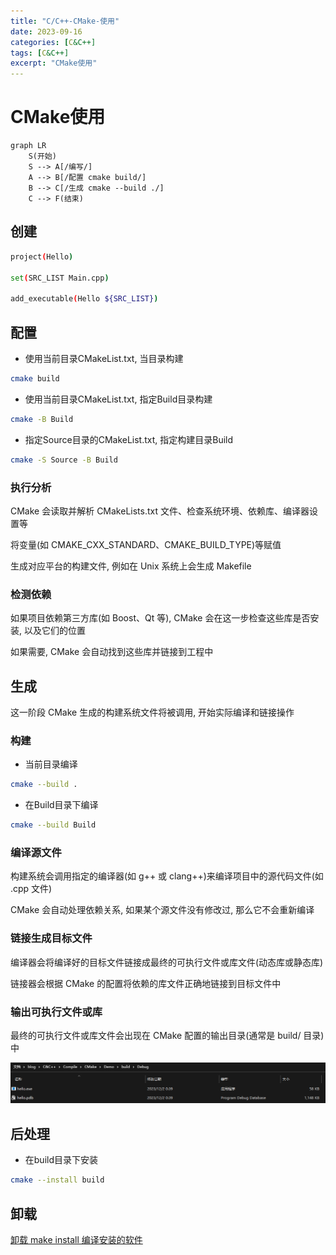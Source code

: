 ```yaml
---
title: "C/C++-CMake-使用"
date: 2023-09-16
categories: [C&C++]
tags: [C&C++]
excerpt: "CMake使用"
---
```


# CMake使用


```mermaid
graph LR
    S(开始)
    S --> A[/编写/]
    A --> B[/配置 cmake build/]
    B --> C[/生成 cmake --build ./]
    C --> F(结束)

```

## 创建

```sh
project(Hello)

set(SRC_LIST Main.cpp)

add_executable(Hello ${SRC_LIST})
```

## 配置

- 使用当前目录CMakeList.txt, 当目录构建

```sh
cmake build
```

- 使用当前目录CMakeList.txt, 指定Build目录构建

```sh
cmake -B Build
```

- 指定Source目录的CMakeList.txt, 指定构建目录Build

```sh
cmake -S Source -B Build
```

### 执行分析

CMake 会读取并解析 CMakeLists.txt 文件、检查系统环境、依赖库、编译器设置等

将变量(如 CMAKE_CXX_STANDARD、CMAKE_BUILD_TYPE)等赋值

生成对应平台的构建文件, 例如在 Unix 系统上会生成 Makefile

### 检测依赖

如果项目依赖第三方库(如 Boost、Qt 等), CMake 会在这一步检查这些库是否安装, 以及它们的位置

如果需要, CMake 会自动找到这些库并链接到工程中

## 生成

这一阶段 CMake 生成的构建系统文件将被调用, 开始实际编译和链接操作

### 构建

- 当前目录编译

```sh
cmake --build .
```

- 在Build目录下编译

```sh
cmake --build Build
```

### 编译源文件

构建系统会调用指定的编译器(如 g++ 或 clang++)来编译项目中的源代码文件(如 .cpp 文件)

CMake 会自动处理依赖关系, 如果某个源文件没有修改过, 那么它不会重新编译

### 链接生成目标文件

编译器会将编译好的目标文件链接成最终的可执行文件或库文件(动态库或静态库)

链接器会根据 CMake 的配置将依赖的库文件正确地链接到目标文件中

### 输出可执行文件或库

最终的可执行文件或库文件会出现在 CMake 配置的输出目录(通常是 build/ 目录)中

![](https://raw.githubusercontent.com/dmjcb/SelfImgur/main/20231202004223.png)

## 后处理

- 在build目录下安装

```sh
cmake --install build
```

## 卸载

[卸载 make install 编译安装的软件](https://blog.csdn.net/reasonyuanrobot/article/details/106732047)